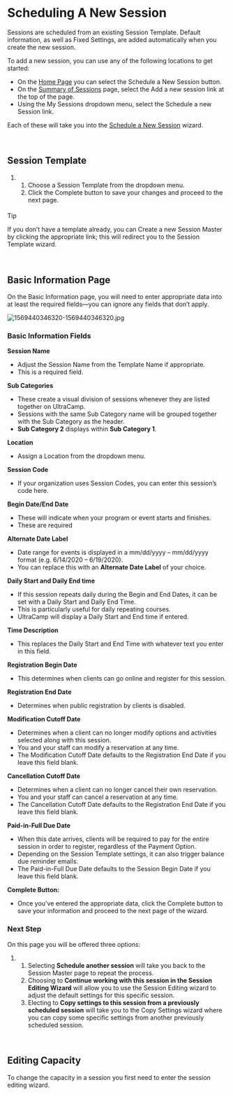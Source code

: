 # Scheduling A New Session
Sessions are scheduled from an existing Session Template. Default information, as well as Fixed Settings, are added automatically when you create the new session.


To add a new session, you can use any of the following locations to get started:


* On the [Home Page](https://www.ultracamp.com/admin/default.aspx) you can select the Schedule a New Session button.
* On the [Summary of Sessions](https://www.ultracamp.com/admin/scheduling/sessions.aspx) page, select the Add a new session link at the top of the page.
* Using the My Sessions dropdown menu, select the Schedule a new Session link.


Each of these will take you into the [Schedule a New Session](https://www.ultracamp.com/admin/wizards/newSession/selectMaster.aspx) wizard.


 



  
  



## Session Template


1. 1. Choose a Session Template from the dropdown menu.
	2. Click the Complete button to save your changes and proceed to the next page.



#### 
 Tip


If you don’t have a template already, you can Create a new Session Master by clicking the appropriate link; this will redirect you to the Session Template wizard.



 


## Basic Information Page


On the Basic Information page, you will need to enter appropriate data into at least the required fields—you can ignore any fields that don’t apply.


  
![1569440346320-1569440346320.jpg](https://help.ultracamp.com/hc/article_attachments/7465734704660/1569440346320-1569440346320.jpg)


### 


### Basic Information Fields


**Session Name**


* Adjust the Session Name from the Template Name if appropriate.
* This is a required field.


**Sub Categories**


* These create a visual division of sessions whenever they are listed together on UltraCamp.
* Sessions with the same Sub Category name will be grouped together with the Sub Category as the header.
* **Sub Category 2** displays within **Sub Category 1**.


**Location**


* Assign a Location from the dropdown menu.


**Session Code** 


* If your organization uses Session Codes, you can enter this session’s code here.


**Begin Date/End Date** 


* These will indicate when your program or event starts and finishes.
* These are required


**Alternate Date Label**


* Date range for events is displayed in a mm/dd/yyyy – mm/dd/yyyy format (e.g. 6/14/2020 – 6/19/2020).
* You can replace this with an **Alternate Date Label** of your choice.


**Daily Start and Daily End time**


* If this session repeats daily during the Begin and End Dates, it can be set with a Daily Start and Daily End Time.
* This is particularly useful for daily repeating courses.
* UltraCamp will display a Daily Start and End time if entered.


**Time Description**


* This replaces the Daily Start and End Time with whatever text you enter in this field.


**Registration Begin Date**


* This determines when clients can go online and register for this session.


**Registration End Date**


* Determines when public registration by clients is disabled.


**Modification Cutoff Date**


* Determines when a client can no longer modify options and activities selected along with this session.
* You and your staff can modify a reservation at any time.
* The Modification Cutoff Date defaults to the Registration End Date if you leave this field blank.


**Cancellation Cutoff Date**


* Determines when a client can no longer cancel their own reservation.
* You and your staff can cancel a reservation at any time.
* The Cancellation Cutoff Date defaults to the Registration End Date if you leave this field blank.


**Paid-in-Full Due Date**


* When this date arrives, clients will be required to pay for the entire session in order to register, regardless of the Payment Option.
* Depending on the Session Template settings, it can also trigger balance due reminder emails.
* The Paid-in-Full Due Date defaults to the Session Begin Date if you leave this field blank.


**Complete Button:** 


* Once you’ve entered the appropriate data, click the Complete button to save your information and proceed to the next page of the wizard.


### 


### Next Step


On this page you will be offered three options:


1. 1. Selecting **Schedule another session** will take you back to the Session Master page to repeat the process.
	2. Choosing to **Continue working with this session in the Session Editing Wizard** will allow you to use the Session Editing wizard to adjust the default settings for this specific session.
	3. Electing to **Copy settings to this session from a previously scheduled session** will take you to the Copy Settings wizard where you can copy some specific settings from another previously scheduled session.


 


## Editing Capacity


To change the capacity in a session you first need to enter the session editing wizard.


 



  
  



  
  



  
  


